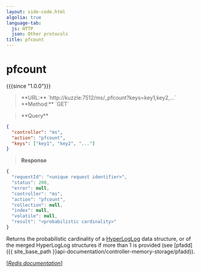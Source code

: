 ```yaml
---
layout: side-code.html
algolia: true
language-tab:
  js: HTTP
  json: Other protocols
title: pfcount
---
```


# pfcount

{{{since "1.0.0"}}}




<blockquote class="js">
<p>
**URL:** `http://kuzzle:7512/ms/_pfcount?keys=key1,key2,...`  
**Method:** `GET`
</p>
</blockquote>

<blockquote class="json">
<p>
**Query**
</p>
</blockquote>


```json
{
  "controller": "ms",
  "action": "pfcount",
  "keys": ["key1", "key2", "..."]
}
```

>**Response**

```javascript
{
  "requestId": "<unique request identifier>",
  "status": 200,
  "error": null,
  "controller": "ms",
  "action": "pfcount",
  "collection": null,
  "index": null,
  "volatile": null,
  "result": "<probabilistic cardinality>"
}
```

Returns the probabilistic cardinality of a [HyperLogLog](https://en.wikipedia.org/wiki/HyperLogLog) data structure, or of the merged HyperLogLog structures if more than 1 is provided (see [pfadd]({{ site_base_path }}api-documentation/controller-memory-storage/pfadd)).

[[_Redis documentation_]](https://redis.io/commands/pfcount)
